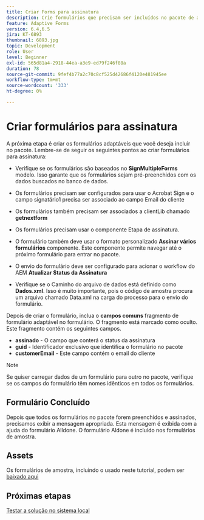```yaml
---
title: Criar Forms para assinatura
description: Crie formulários que precisam ser incluídos no pacote de assinatura.
feature: Adaptive Forms
version: 6.4,6.5
jira: KT-6893
thumbnail: 6893.jpg
topic: Development
role: User
level: Beginner
exl-id: 565d81a4-2918-44ea-a3e9-ed79f246f08a
duration: 78
source-git-commit: 9fef4b77a2c70c8cf525d42686f4120e481945ee
workflow-type: tm+mt
source-wordcount: '333'
ht-degree: 0%

---
```


# Criar formulários para assinatura

A próxima etapa é criar os formulários adaptáveis que você deseja incluir no pacote. Lembre-se de seguir os seguintes pontos ao criar formulários para assinatura:

* Verifique se os formulários são baseados no **SignMultipleForms** modelo. Isso garante que os formulários sejam pré-preenchidos com os dados buscados no banco de dados.

* Os formulários precisam ser configurados para usar o Acrobat Sign e o campo signatário1 precisa ser associado ao campo Email do cliente
* Os formulários também precisam ser associados a clientLib chamado **getnextform**
* Os formulários precisam usar o componente Etapa de assinatura.
* O formulário também deve usar o formato personalizado **Assinar vários formulários** componente. Este componente permite navegar até o próximo formulário para entrar no pacote.
* O envio do formulário deve ser configurado para acionar o workflow do AEM **Atualizar Status da Assinatura**
* Verifique se o Caminho do arquivo de dados está definido como **Dados.xml**. Isso é muito importante, pois o código de amostra procura um arquivo chamado Data.xml na carga do processo para o envio do formulário.

Depois de criar o formulário, inclua o **campos comuns** fragmento de formulário adaptável no formulário. O fragmento está marcado como oculto. Este fragmento contém os seguintes campos.

* **assinado** - O campo que conterá o status da assinatura
* **guid** - Identificador exclusivo que identifica o formulário no pacote
* **customerEmail** - Este campo contém o email do cliente



>[!NOTE]
>Se quiser carregar dados de um formulário para outro no pacote, verifique se os campos do formulário têm nomes idênticos em todos os formulários.

## Formulário Concluído

Depois que todos os formulários no pacote forem preenchidos e assinados, precisamos exibir a mensagem apropriada. Esta mensagem é exibida com a ajuda do formulário Alldone. O formulário Aldone é incluído nos formulários de amostra.

## Assets

Os formulários de amostra, incluindo o usado neste tutorial, podem ser [baixado aqui](assets/forms-for-signing.zip)

## Próximas etapas

[Testar a solução no sistema local](./testing-and-trouble-shooting.md)
